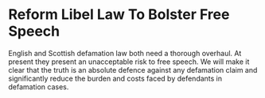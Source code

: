 Reform Libel Law To Bolster Free Speech
=======================================

English and Scottish defamation law both need a thorough overhaul. At 
present they present an unacceptable risk to free speech. We will make 
it clear that the truth is an absolute defence against any defamation 
claim and significantly reduce the burden and costs faced by defendants 
in defamation cases.
